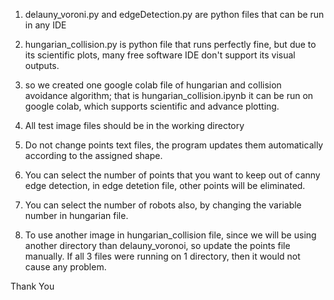 1) delauny_voroni.py  and edgeDetection.py are python files that can be run in any IDE

2) hungarian_collision.py is python file that runs perfectly fine, but due to its 
scientific plots, many free software IDE don't support its visual outputs.

3) so we created one google colab file of hungarian and collision avoidance algorithm;
that is hungarian_collision.ipynb
it can be run on google colab, which supports scientific and advance plotting.

4) All test image files should be in the working directory

5) Do not change points text files, the program updates them automatically according to 
the assigned shape.

6) You can select the number of points that you want to keep out of canny
edge detection, in edge detetion file, other points will be eliminated.

7) You can select the number of robots also, by changing the variable number 
in hungarian file.

8) To use another image in hungarian_collision file, since we will be using another directory 
than delauny_voronoi, so update the points file manually. If all 3 files were running on 1 directory,
then it would not cause any problem.

Thank You
